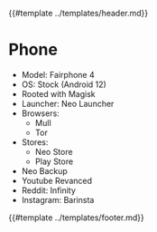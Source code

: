 {{#template ../templates/header.md}}

# Phone

- Model: Fairphone 4
- OS: Stock (Android 12)
- Rooted with Magisk
- Launcher: Neo Launcher
- Browsers:
  - Mull
  - Tor
- Stores:
  - Neo Store
  - Play Store
- Neo Backup
- Youtube Revanced
- Reddit: Infinity
- Instagram: Barinsta

{{#template ../templates/footer.md}}
